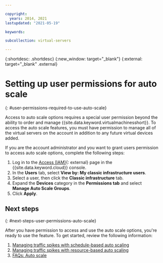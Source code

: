 ```yaml
---

copyright:
  years: 2014, 2021
lastupdated: "2021-05-19"

keywords:

subcollection: virtual-servers

---
```


{:shortdesc: .shortdesc}
{:new_window: target="_blank"}
{:external: target="_blank" .external}

# Setting up user permissions for auto scale
{: #user-permissions-required-to-use-auto-scale}

Access to auto scale options requires a special user permission beyond the ability to order and manage {{site.data.keyword.virtualmachinesshort}}. To access the auto scale features, you must have permission to manage all of the virtual servers on the account in addition to any future virtual devices added.

If you are the account administrator and you want to grant users permission to access auto scale options, complete the following steps:

1. Log in to the [Access (IAM)](https://cloud.ibm.com/iam/overview){: external} page in the {{site.data.keyword.cloud}} console. 
2. In the **Users** tab, select **View by: My classic infrastructure users**.
3. Select a user, then click the **Classic infrastructure** tab.
4. Expand the **Devices** category in the **Permissions tab** and select **Manage Auto Scale Groups**.
5. Click **Apply**.

## Next steps
{: #next-steps-user-permissions-auto-scale}

After you have permission to access and use the auto scale options, you're ready to use the feature. To get started, review the following information:

1. [Managing traffic spikes with schedule-based auto scaling](/docs/virtual-servers?topic=virtual-servers-managing-schedule-based-auto-scaling)
2. [Managing traffic spikes with resource-based auto scaling](/docs/virtual-servers?topic=virtual-servers-managing-resourced-based-auto-scaling)
3. [FAQs: Auto scale](/docs/virtual-servers?topic=virtual-servers-faqs-auto-scale)

